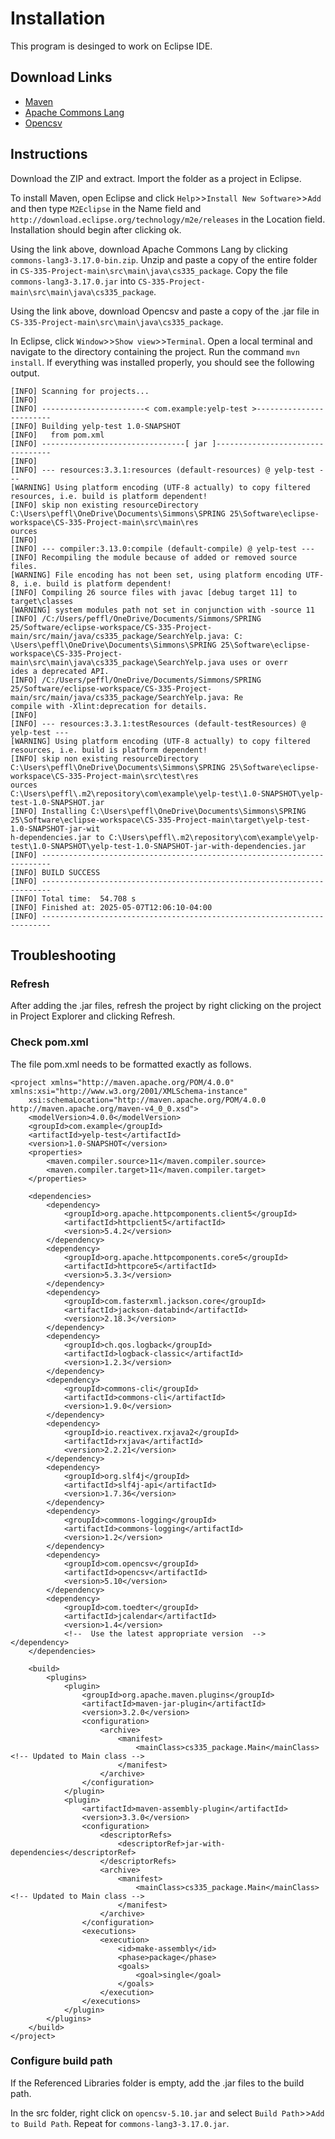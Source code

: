 # Installation
This program is desinged to work on Eclipse IDE.

## Download Links
- [Maven](https://maven.apache.org/download.cgi)
- [Apache Commons Lang](https://commons.apache.org/lang/download_lang.cgi)
- [Opencsv](https://sourceforge.net/projects/opencsv/)

## Instructions
Download the ZIP and extract. Import the folder as a project in Eclipse.

To install Maven, open Eclipse and click `Help`>>`Install New Software`>>`Add` and then type `M2Eclipse` in the Name field and `http://download.eclipse.org/technology/m2e/releases` in the Location field. Installation should begin after clicking ok.

Using the link above, download Apache Commons Lang by clicking `commons-lang3-3.17.0-bin.zip`. Unzip and paste a copy of the entire folder in `CS-335-Project-main\src\main\java\cs335_package`. Copy the file `commons-lang3-3.17.0.jar` into `CS-335-Project-main\src\main\java\cs335_package`.

Using the link above, download Opencsv and paste a copy of the .jar file in `CS-335-Project-main\src\main\java\cs335_package`.

In Eclipse, click `Window`>>`Show view`>>`Terminal`. Open a local terminal and navigate to the directory containing the project. Run the command `mvn install`. If everything was installed properly, you should see the following output.
```
[INFO] Scanning for projects...
[INFO] 
[INFO] -----------------------< com.example:yelp-test >------------------------
[INFO] Building yelp-test 1.0-SNAPSHOT
[INFO]   from pom.xml
[INFO] --------------------------------[ jar ]---------------------------------
[INFO] 
[INFO] --- resources:3.3.1:resources (default-resources) @ yelp-test ---
[WARNING] Using platform encoding (UTF-8 actually) to copy filtered resources, i.e. build is platform dependent!
[INFO] skip non existing resourceDirectory C:\Users\peffl\OneDrive\Documents\Simmons\SPRING 25\Software\eclipse-workspace\CS-335-Project-main\src\main\res
ources
[INFO]
[INFO] --- compiler:3.13.0:compile (default-compile) @ yelp-test ---
[INFO] Recompiling the module because of added or removed source files.
[WARNING] File encoding has not been set, using platform encoding UTF-8, i.e. build is platform dependent!
[INFO] Compiling 26 source files with javac [debug target 11] to target\classes
[WARNING] system modules path not set in conjunction with -source 11
[INFO] /C:/Users/peffl/OneDrive/Documents/Simmons/SPRING 25/Software/eclipse-workspace/CS-335-Project-main/src/main/java/cs335_package/SearchYelp.java: C:
\Users\peffl\OneDrive\Documents\Simmons\SPRING 25\Software\eclipse-workspace\CS-335-Project-main\src\main\java\cs335_package\SearchYelp.java uses or overr
ides a deprecated API.
[INFO] /C:/Users/peffl/OneDrive/Documents/Simmons/SPRING 25/Software/eclipse-workspace/CS-335-Project-main/src/main/java/cs335_package/SearchYelp.java: Re
compile with -Xlint:deprecation for details.
[INFO]
[INFO] --- resources:3.3.1:testResources (default-testResources) @ yelp-test ---
[WARNING] Using platform encoding (UTF-8 actually) to copy filtered resources, i.e. build is platform dependent!
[INFO] skip non existing resourceDirectory C:\Users\peffl\OneDrive\Documents\Simmons\SPRING 25\Software\eclipse-workspace\CS-335-Project-main\src\test\res
ources
C:\Users\peffl\.m2\repository\com\example\yelp-test\1.0-SNAPSHOT\yelp-test-1.0-SNAPSHOT.jar
[INFO] Installing C:\Users\peffl\OneDrive\Documents\Simmons\SPRING 25\Software\eclipse-workspace\CS-335-Project-main\target\yelp-test-1.0-SNAPSHOT-jar-wit
h-dependencies.jar to C:\Users\peffl\.m2\repository\com\example\yelp-test\1.0-SNAPSHOT\yelp-test-1.0-SNAPSHOT-jar-with-dependencies.jar
[INFO] ------------------------------------------------------------------------
[INFO] BUILD SUCCESS
[INFO] ------------------------------------------------------------------------
[INFO] Total time:  54.708 s
[INFO] Finished at: 2025-05-07T12:06:10-04:00
[INFO] ------------------------------------------------------------------------
```

## Troubleshooting
### Refresh
After adding the .jar files, refresh the project by right clicking on the project in Project Explorer and clicking Refresh.

### Check pom.xml
The file pom.xml needs to be formatted exactly as follows.

```
<project xmlns="http://maven.apache.org/POM/4.0.0" xmlns:xsi="http://www.w3.org/2001/XMLSchema-instance"
    xsi:schemaLocation="http://maven.apache.org/POM/4.0.0 http://maven.apache.org/maven-v4_0_0.xsd">
    <modelVersion>4.0.0</modelVersion>
    <groupId>com.example</groupId>
    <artifactId>yelp-test</artifactId>
    <version>1.0-SNAPSHOT</version>
    <properties>
        <maven.compiler.source>11</maven.compiler.source>
        <maven.compiler.target>11</maven.compiler.target>
    </properties>

    <dependencies>
        <dependency>
            <groupId>org.apache.httpcomponents.client5</groupId>
            <artifactId>httpclient5</artifactId>
            <version>5.4.2</version>
        </dependency>
        <dependency>
            <groupId>org.apache.httpcomponents.core5</groupId>
            <artifactId>httpcore5</artifactId>
            <version>5.3.3</version>
        </dependency>
        <dependency>
            <groupId>com.fasterxml.jackson.core</groupId>
            <artifactId>jackson-databind</artifactId>
            <version>2.18.3</version>
        </dependency>
        <dependency>
            <groupId>ch.qos.logback</groupId>
            <artifactId>logback-classic</artifactId>
            <version>1.2.3</version>
        </dependency>
        <dependency>
            <groupId>commons-cli</groupId>
            <artifactId>commons-cli</artifactId>
            <version>1.9.0</version>
        </dependency>
        <dependency>
            <groupId>io.reactivex.rxjava2</groupId>
            <artifactId>rxjava</artifactId>
            <version>2.2.21</version>
        </dependency>
        <dependency>
            <groupId>org.slf4j</groupId>
            <artifactId>slf4j-api</artifactId>
            <version>1.7.36</version>
        </dependency>
        <dependency>
            <groupId>commons-logging</groupId>
            <artifactId>commons-logging</artifactId>
            <version>1.2</version>
        </dependency>
        <dependency>
			<groupId>com.opencsv</groupId>
			<artifactId>opencsv</artifactId>
			<version>5.10</version>
		</dependency>
		<dependency>
			<groupId>com.toedter</groupId>
			<artifactId>jcalendar</artifactId>
			<version>1.4</version>
			<!--  Use the latest appropriate version  -->
</dependency>
    </dependencies>

    <build>
        <plugins>
            <plugin>
                <groupId>org.apache.maven.plugins</groupId>
                <artifactId>maven-jar-plugin</artifactId>
                <version>3.2.0</version>
                <configuration>
                    <archive>
                        <manifest>
                            <mainClass>cs335_package.Main</mainClass> <!-- Updated to Main class -->
                        </manifest>
                    </archive>
                </configuration>
            </plugin>
            <plugin>
                <artifactId>maven-assembly-plugin</artifactId>
                <version>3.3.0</version>
                <configuration>
                    <descriptorRefs>
                        <descriptorRef>jar-with-dependencies</descriptorRef>
                    </descriptorRefs>
                    <archive>
                        <manifest>
                            <mainClass>cs335_package.Main</mainClass> <!-- Updated to Main class -->
                        </manifest>
                    </archive>
                </configuration>
                <executions>
                    <execution>
                        <id>make-assembly</id>
                        <phase>package</phase>
                        <goals>
                            <goal>single</goal>
                        </goals>
                    </execution>
                </executions>
            </plugin>
        </plugins>
    </build>
</project>
```

### Configure build path
If the Referenced Libraries folder is empty, add the .jar files to the build path.

In the src folder, right click on `opencsv-5.10.jar` and select `Build Path`>>`Add to Build Path`. Repeat for `commons-lang3-3.17.0.jar`.
